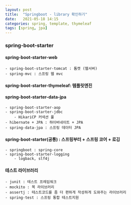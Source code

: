 ```yaml
---
layout: post
title:  "Springboot - library 확인하기"
date:   2021-05-18 14:15
categories: spring, template, thymeleaf
tags: [spring, jpa]
---
```


### spring-boot-starter

#### spring-boot-starter-web
    - spring-boot-starter-tomcat : 톰캣 (웹서버)
    - spring-mvc : 스프링 웹 mvc

#### spring-boot-starter-thymeleaf: 템플릿엔진

#### spring-boot-starter-data-jpa
    - spring-boot-starter-aop
    - spring-boot-starter-jdbc
        - HikariCP 커넥션 풀
    - hibernate + JPA : 하이버네이트 + JPA
    - spring-data-jpa : 스프링 데이터 JPA

#### spring-boot-starter(공통) : 스프링부터 + 스프링 코어 + 로깅
    - springboot : spring-core
    - spring-boot-starter-logging
        - logback, slf4j

#### 테스트 라이브러리
    - junit : 테스트 프레임워크
    - mockito : 목 라이브러리
    - assertj : 테스트코드를 좀 더 편하게 작성하게 도와주는 라이브러리
    - spring-test : 스프링 통합 테스트지원




